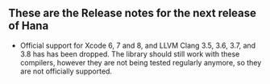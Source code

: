 ## These are the Release notes for the next release of Hana
- Official support for Xcode 6, 7 and 8, and LLVM Clang 3.5, 3.6, 3.7, and 3.8
  has has been dropped. The library should still work with these compilers,
  however they are not being tested regularly anymore, so they are not
  officially supported.
